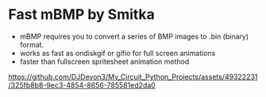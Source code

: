 # Fast mBMP by Smitka 
- mBMP requires you to convert a series of BMP images to .bin (binary) format.
- works as fast as ondiskgif or gifio for full screen animations
- faster than fullscreen spritesheet animation method

https://github.com/DJDevon3/My_Circuit_Python_Projects/assets/49322231/325fb8b8-9ec3-4854-8656-785581ed2da0


